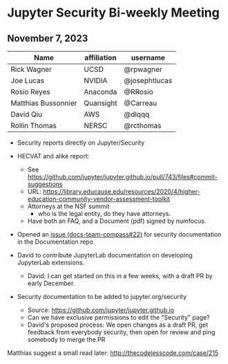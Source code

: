 # Jupyter Security Bi-weekly Meeting

## November 7, 2023

| Name               | affiliation| username     |
| -------------------| -----------|--------------|
| Rick Wagner        | UCSD       | @rpwagner    |
| Joe Lucas          | NVIDIA     | @josephtlucas|
| Rosio Reyes        | Anaconda   | @RRosio      |
| Matthias Bussonnier| Quansight  | @Carreau     |
| David Qiu          | AWS        | @dlqqq       |
| Rollin Thomas      | NERSC      | @rcthomas   |


- Security reports directly on Jupyter/Security
- HECVAT and alike report:
    - See
    https://github.com/jupyter/jupyter.github.io/pull/743/files#commit-suggestions
    - URL: https://library.educause.edu/resources/2020/4/higher-education-community-vendor-assessment-toolkit
    - Attorneys at the NSF summit 
        - who is the legal entity, do they have attorneys.
    - Have both an FAQ, and a Document (pdf) signed by numfocus. 

- Opened an [issue (docs-team-compass#22)](https://github.com/jupyter/docs-team-compass/issues/22) for security documentation in the Documentation repo

- David to contribute JupyterLab documentation on developing JupyterLab extensions.
  - David: I can get started on this in a few weeks, with a draft PR by early December.
  
- Security documentation to be added to jupyter.org/security
  - Source: https://github.com/jupyter/jupyter.github.io
  - Can we have exclusive permissions to edit the "Security" page?
  - David's proposed process: We open changes as a draft PR, get feedback from everybody security, then open for review and ping somebody to merge the PR
  
  
Matthias suggest a small read later: http://thecodelesscode.com/case/215
